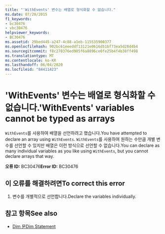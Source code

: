 ```yaml
---
title: "'WithEvents' 변수는 배열로 형식화할 수 없습니다."
ms.date: 07/20/2015
f1_keywords:
- bc30476
- vbc30476
helpviewer_keywords:
- BC30476
ms.assetid: 29bed445-a247-4c88-a1eb-115535900377
ms.openlocfilehash: 902bc61eeeddf13121e0616d51bf73ea5d28d4b4
ms.sourcegitcommit: f8c270376ed905f6a8896ce0fe25b4f4b38ff498
ms.translationtype: MT
ms.contentlocale: ko-KR
ms.lasthandoff: 06/04/2020
ms.locfileid: "84411423"
---
```

# <a name="withevents-variables-cannot-be-typed-as-arrays"></a><span data-ttu-id="8707a-102">'WithEvents' 변수는 배열로 형식화할 수 없습니다.</span><span class="sxs-lookup"><span data-stu-id="8707a-102">'WithEvents' variables cannot be typed as arrays</span></span>
<span data-ttu-id="8707a-103">`WithEvents`를 사용하여 배열을 선언하려고 했습니다.</span><span class="sxs-lookup"><span data-stu-id="8707a-103">You have attempted to declare an array using `WithEvents`.</span></span> <span data-ttu-id="8707a-104">`WithEvents`를 사용하여 원하는 수만큼 개별 변수를 선언할 수 있지만 배열은 이런 방식으로 선언할 수 없습니다.</span><span class="sxs-lookup"><span data-stu-id="8707a-104">You can declare as many individual variables as you like using `WithEvents`, but you cannot declare arrays that way.</span></span>  
  
 <span data-ttu-id="8707a-105">**오류 ID:** BC30476</span><span class="sxs-lookup"><span data-stu-id="8707a-105">**Error ID:** BC30476</span></span>  
  
## <a name="to-correct-this-error"></a><span data-ttu-id="8707a-106">이 오류를 해결하려면</span><span class="sxs-lookup"><span data-stu-id="8707a-106">To correct this error</span></span>  
  
1. <span data-ttu-id="8707a-107">변수를 개별적으로 선언합니다.</span><span class="sxs-lookup"><span data-stu-id="8707a-107">Declare the variables individually.</span></span>  
  
## <a name="see-also"></a><span data-ttu-id="8707a-108">참고 항목</span><span class="sxs-lookup"><span data-stu-id="8707a-108">See also</span></span>

- [<span data-ttu-id="8707a-109">Dim 문</span><span class="sxs-lookup"><span data-stu-id="8707a-109">Dim Statement</span></span>](../language-reference/statements/dim-statement.md)
